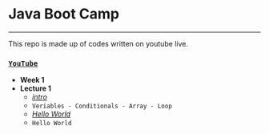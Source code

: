 # Java Boot Camp 
---
This repo is made up of codes written on youtube live.

### [`YouTube`](https://www.youtube.com/watch?v=-XfPd-cQRuo&t=5892s)
 - **Week 1**
 - **Lecture 1**
	 - [*intro*](https://github.com/huseyinidin/KodlamaioJava2022/tree/main/week1/intro/src/intro)
	 - `Veriables - Conditionals - Array - Loop`
	 - [*Hello World*](https://github.com/huseyinidin/KodlamaioJava2022/tree/main/week1/helloWorld/src/helloWorld)
	 - `Hello World`
	
